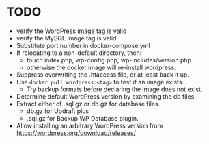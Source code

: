 # TODO

- verify the WordPress image tag is valid
- verify the MySQL image tag is valid
- Substitute port number in docker-compose.yml
- If relocating to a non-default directory, then:
    - touch index.php, wp-config.php, wp-includes/version.php
    - otherwise the docker image will re-install wordpress.
- Suppress overwriting the .htaccess file, or at least back it up.
- Use `docker pull wordpress:<tag>` to test if an image exists.
    - Try backup formats before declaring the image does not exist.
- Determine default WordPress version by examining the db files.
- Extract either of .sql.gz or db.gz for database files.
    - db.gz for Updraft plus
    - .sql.gz for Backup WP Database plugin.
- Allow installing an arbitrary WordPress version from https://wordpress.org/download/releases/